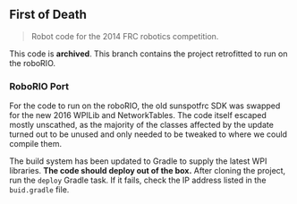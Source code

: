 First of Death
---------------

> Robot code for the 2014 FRC robotics competition.

This code is **archived**. This branch contains the project retrofitted to run on the roboRIO.

### RoboRIO Port
For the code to run on the roboRIO, the old sunspotfrc SDK was swapped for the new 2016 WPILib and NetworkTables. The code itself escaped mostly unscathed, as the majority of the classes affected by the update turned out to be unused and only needed to be tweaked to where we could compile them.

The build system has been updated to Gradle to supply the latest WPI libraries. **The code should deploy out of the box.** After cloning the project, run the `deploy` Gradle task. If it fails, check the IP address listed in the `buid.gradle` file.